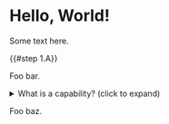 <!--
    Copyright 2024, Colias Group, LLC

    SPDX-License-Identifier: CC-BY-SA-4.0
-->

# Hello, World!

Some text here.

{{#step 1.A}}

Foo bar.

<details>
    <summary>
        What is a capability? (click to expand)
    </summary>
    <p>
        fksdajfdsafdsaf jkfl sdajlkf sda
        fksdajfdsafdsaf jkfl sdajlkf sda
        fksdajfdsafdsaf jkfl sdajlkf sda
        fksdajfdsafdsaf jkfl sdajlkf sda
        fksdajfdsafdsaf jkfl sdajlkf sda
        fksdajfdsafdsaf jkfl sdajlkf sda
        fksdajfdsafdsaf jkfl sdajlkf sda
        fksdajfdsafdsaf jkfl sdajlkf sda
        fksdajfdsafdsaf jkfl sdajlkf sda
    </p>
    <!---->{{#fragment_with_gh_link "rust,ignore" @1.A (workspaces/root-task/)hello/src/main.rs:12:19}}<!---->
    <p>
        fksdajfdsafdsaf jkfl sdajlkf sda
        fksdajfdsafdsaf jkfl sdajlkf sda
        fksdajfdsafdsaf jkfl sdajlkf sda
        fksdajfdsafdsaf jkfl sdajlkf sda
        fksdajfdsafdsaf jkfl sdajlkf sda
        fksdajfdsafdsaf jkfl sdajlkf sda
        fksdajfdsafdsaf jkfl sdajlkf sda
        fksdajfdsafdsaf jkfl sdajlkf sda
        fksdajfdsafdsaf jkfl sdajlkf sda
    </p>
</details>

<!-- {{#step 1.B}} -->

Foo baz.
